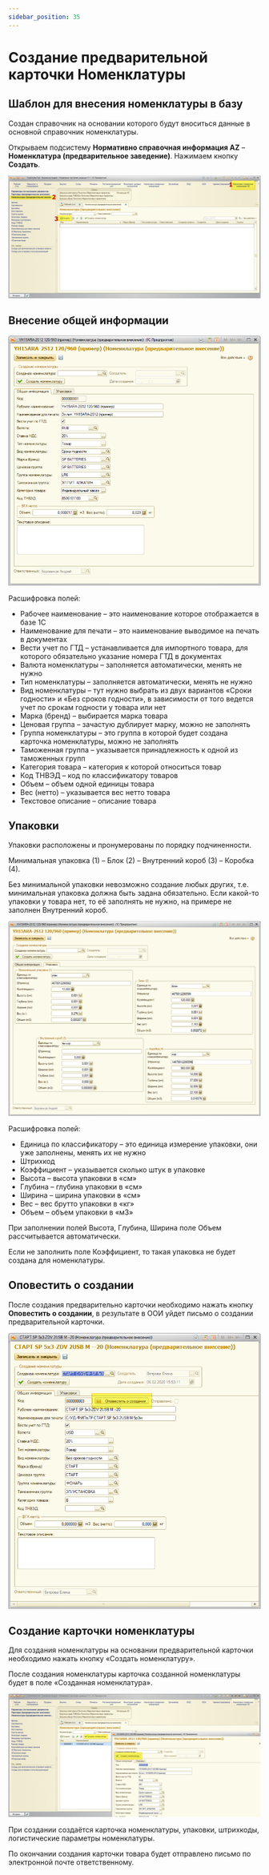 ```yaml
---
sidebar_position: 35
---
```


# Создание предварительной карточки Номенклатуры

## Шаблон для внесения номенклатуры в базу
Создан справочник на основании которого будут вноситься данные в основной справочник номенклатуры.

Открываем подсистему **Нормативно справочная информация AZ** – **Номенклатура (предварительное заведение)**. Нажимаем кнопку **Создать**.

![](./img/sozdanie-predvaritelnoj-kartochki-nomenklatury/Aspose.Words.209ce029-de93-42cf-9562-16b8e878ce76.001.png)


## Внесение общей информации
![](./img/sozdanie-predvaritelnoj-kartochki-nomenklatury/Aspose.Words.209ce029-de93-42cf-9562-16b8e878ce76.002.png)

Расшифровка полей:

- Рабочее наименование – это наименование которое отображается в базе 1С
- Наименование для печати – это наименование выводимое на печать в документах
- Вести учет по ГТД – устанавливается для импортного товара, для которого обязательно указание номера ГТД в документах
- Валюта номенклатуры – заполняется автоматически, менять не нужно
- Тип номенклатуры – заполняется автоматически, менять не нужно
- Вид номенклатуры – тут нужно выбрать из двух вариантов «Сроки годности» и «Без сроков годности», в зависимости от того ведется учет по срокам годности у товара или нет
- Марка (бренд) – выбирается марка товара
- Ценовая группа – зачастую дублирует марку, можно не заполнять
- Группа номенклатуры – это группа в которой будет создана карточка номенклатуры, можно не заполнять
- Таможенная группа – указывается принадлежность к одной из таможенных групп 
- Категория товара – категория к которой относиться товар
- Код ТНВЭД – код по классификатору товаров
- Объем – объем одной единицы товара
- Вес (нетто) – указывается вес нетто товара
- Текстовое описание – описание товара





## Упаковки
Упаковки расположены и пронумерованы по порядку подчиненности.

Минимальная упаковка (1) – Блок (2) – Внутренний короб (3) – Коробка (4).

Без минимальной упаковки невозможно создание любых других, т.е. минимальная упаковка должна быть задана обязательно. Если какой-то упаковки у товара нет, то её заполнять не нужно, на примере не заполнен Внутренний короб.

![](./img/sozdanie-predvaritelnoj-kartochki-nomenklatury/Aspose.Words.209ce029-de93-42cf-9562-16b8e878ce76.003.png)

Расшифровка полей:

- Единица по классификатору – это единица измерение упаковки, они уже заполнены, менять их не нужно
- Штрихкод
- Коэффициент – указывается сколько штук в упаковке
- Высота – высота упаковки в «см»
- Глубина – глубина упаковки в «см» 
- Ширина – ширина упаковки в «см»
- Вес – вес брутто упаковки в «кг»
- Объем – объем упаковки в «м3»

При заполнении полей Высота, Глубина, Ширина поле Объем рассчитывается автоматически.

Если не заполнить поле Коэффициент, то такая упаковка не будет создана для номенклатуры. 


## Оповестить о создании
После создания предварительно карточки необходимо нажать кнопку **Оповестить о создании**, в результате в ООИ уйдет письмо о создании предварительной карточки.

![Изображение выглядит как снимок экранаАвтоматически созданное описание](./img/sozdanie-predvaritelnoj-kartochki-nomenklatury/Aspose.Words.209ce029-de93-42cf-9562-16b8e878ce76.004.png)

## Создание карточки номенклатуры
Для создания номенклатуры на основании предварительной карточки необходимо нажать кнопку «Создать номенклатуру».

После создания номенклатуры карточка созданной номенклатуры будет в поле «Созданная номенклатура».

![](./img/sozdanie-predvaritelnoj-kartochki-nomenklatury/Aspose.Words.209ce029-de93-42cf-9562-16b8e878ce76.005.png)

При создании создаётся карточка номенклатуры, упаковки, штрихкоды, логистические параметры номенклатуры.

По окончании создания карточки товара будет отправлено письмо по электронной почте ответственному.
